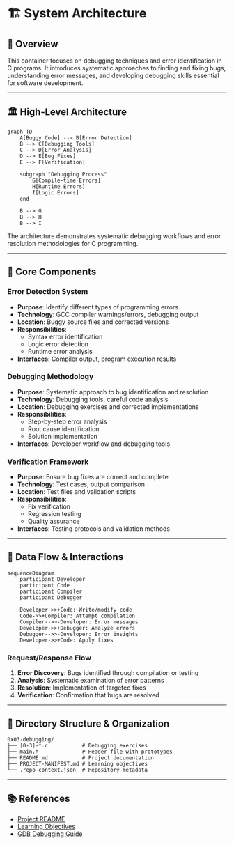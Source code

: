 # 🏗️ System Architecture

## 📖 Overview
This container focuses on debugging techniques and error identification in C programs. It introduces systematic approaches to finding and fixing bugs, understanding error messages, and developing debugging skills essential for software development.

---

## 🏛️ High-Level Architecture

```mermaid
graph TD
    A[Buggy Code] --> B[Error Detection]
    B --> C[Debugging Tools]
    C --> D[Error Analysis]
    D --> E[Bug Fixes]
    E --> F[Verification]
    
    subgraph "Debugging Process"
        G[Compile-time Errors]
        H[Runtime Errors]
        I[Logic Errors]
    end
    
    B --> G
    B --> H
    B --> I
```

The architecture demonstrates systematic debugging workflows and error resolution methodologies for C programming.

---

## 🧩 Core Components

### Error Detection System
- **Purpose**: Identify different types of programming errors
- **Technology**: GCC compiler warnings/errors, debugging output
- **Location**: Buggy source files and corrected versions
- **Responsibilities**:
  - Syntax error identification
  - Logic error detection
  - Runtime error analysis
- **Interfaces**: Compiler output, program execution results

### Debugging Methodology
- **Purpose**: Systematic approach to bug identification and resolution
- **Technology**: Debugging tools, careful code analysis
- **Location**: Debugging exercises and corrected implementations
- **Responsibilities**:
  - Step-by-step error analysis
  - Root cause identification
  - Solution implementation
- **Interfaces**: Developer workflow and debugging tools

### Verification Framework
- **Purpose**: Ensure bug fixes are correct and complete
- **Technology**: Test cases, output comparison
- **Location**: Test files and validation scripts
- **Responsibilities**:
  - Fix verification
  - Regression testing
  - Quality assurance
- **Interfaces**: Testing protocols and validation methods

---

## 🔄 Data Flow & Interactions

```mermaid
sequenceDiagram
    participant Developer
    participant Code
    participant Compiler
    participant Debugger
    
    Developer->>+Code: Write/modify code
    Code->>+Compiler: Attempt compilation
    Compiler-->>-Developer: Error messages
    Developer->>+Debugger: Analyze errors
    Debugger-->>-Developer: Error insights
    Developer->>+Code: Apply fixes
```

### Request/Response Flow
1. **Error Discovery**: Bugs identified through compilation or testing
2. **Analysis**: Systematic examination of error patterns
3. **Resolution**: Implementation of targeted fixes
4. **Verification**: Confirmation that bugs are resolved

---

## 📁 Directory Structure & Organization

```
0x03-debugging/
├── [0-3]-*.c           # Debugging exercises
├── main.h              # Header file with prototypes
├── README.md           # Project documentation  
├── PROJECT-MANIFEST.md # Learning objectives
└── .repo-context.json  # Repository metadata
```

---

## 📚 References
- [Project README](README.md)
- [Learning Objectives](PROJECT-MANIFEST.md)
- [GDB Debugging Guide](https://www.gnu.org/software/gdb/documentation/)
